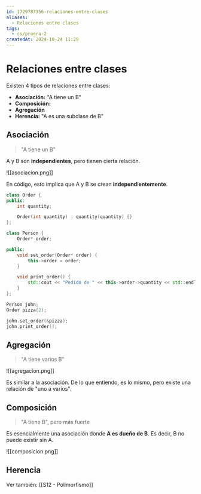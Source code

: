 ```yaml
---
id: 1729787356-relaciones-entre-clases
aliases:
  - Relaciones entre clases
tags:
  - cs/progra-2
createdAt: 2024-10-24 11:29
---
```


# Relaciones entre clases

Existen 4 tipos de relaciones entre clases:

- **Asociación:** "A tiene un B"
- **Composición:**
- **Agregación**
- **Herencia:** "A es una subclase de B"

## Asociación

> "A tiene un B"

A y B son **independientes**, pero tienen cierta relación.

![[asociacion.png]]

En código, esto implica que A y B se crean **independientemente**.

```cpp
class Order {
public:
    int quantity;

    Order(int quantity) : quantity(quantity) {}
};

class Person {
    Order* order;

public:
    void set_order(Order* order) {
        this->order = order;
    }

    void print_order() {
        std::cout << "Pedido de " << this->order->quantity << std::endl;
    }
};

Person john;
Order pizza(2);

john.set_order(&pizza);
john.print_order();
```

## Agregación

> "A tiene varios B"

![[agregacion.png]]

Es similar a la asociación. De lo que entiendo, es lo mismo, pero existe una relación de "uno a varios".

## Composición

> "A tiene B", pero más fuerte

Es esencialmente una asociación donde **A es dueño de B**. Es decir, B no puede existir sin A.

![[composicion.png]]

## Herencia

Ver también: [[S12 - Polimorfismo]]
